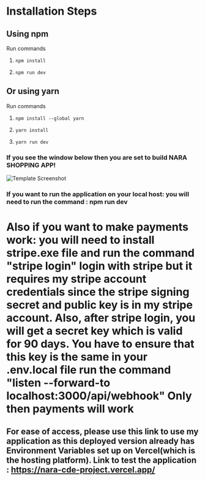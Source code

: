 # Installation Steps



## Using npm

Run commands

1) ```npm install```


2) ```npm run dev```


## Or using yarn

Run commands 

1) ```npm install --global yarn```

2) ```yarn install```

3) ```yarn run dev```


### If you see the window below then you are set to build NARA SHOPPING APP!

![Template Screenshot](TemplateScreenshot.jpg?raw=true "Template Screenshot")

### If you want to run the application on your local host: you will need to run the command : npm run dev

# Also if you want to make payments work: you will need to install stripe.exe file and run the command "stripe login" login with stripe but it requires my stripe account credentials since the stripe signing secret and public key is in my stripe account. Also, after stripe login, you will get a secret key which is valid for 90 days. You have to ensure that this key is the same in your .env.local file run the command "listen --forward-to localhost:3000/api/webhook" Only then payments will work


## For ease of access, please use this link to use my application as this deployed version already has Environment Variables set up on Vercel(which is the hosting platform). Link to test the application : https://nara-cde-project.vercel.app/
